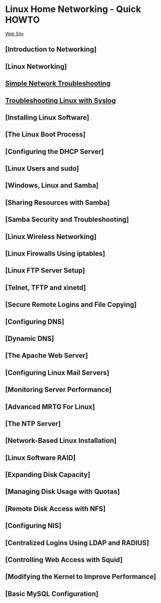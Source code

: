 # Linux Home Networking - Quick HOWTO

[Web Site](http://www.linuxhomenetworking.com/wiki/index.php/Quick_HOWTO_:_Ch02_:_Introduction_to_Networking#.WtUMr4jwZPY)

## [Introduction to Networking]


## [Linux Networking]


## [Simple Network Troubleshooting](./04-SimpleNetTrbl.md)


## [Troubleshooting Linux with Syslog](./05-TrblSyslog.md)


## [Installing Linux Software]


## [The Linux Boot Process]


## [Configuring the DHCP Server]


## [Linux Users and sudo]


## [Windows, Linux and Samba]


## [Sharing Resources with Samba]


## [Samba Security and Troubleshooting]


## [Linux Wireless Networking]


## [Linux Firewalls Using iptables]


## [Linux FTP Server Setup]


## [Telnet, TFTP and xinetd]


## [Secure Remote Logins and File Copying]


## [Configuring DNS]


## [Dynamic DNS]


## [The Apache Web Server]


## [Configuring Linux Mail Servers]


## [Monitoring Server Performance]


## [Advanced MRTG For Linux]


## [The NTP Server]


## [Network-Based Linux Installation]


## [Linux Software RAID]


## [Expanding Disk Capacity]


## [Managing Disk Usage with Quotas]


## [Remote Disk Access with NFS]


## [Configuring NIS]


## [Centralized Logins Using LDAP and RADIUS]


## [Controlling Web Access with Squid]


## [Modifying the Kernel to Improve Performance]


## [Basic MySQL Configuration]

